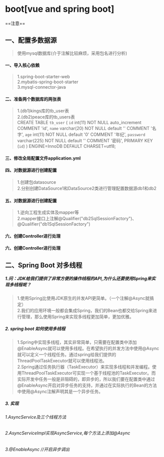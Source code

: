 # boot[vue and spring boot]
==注意==

## 一、配置多数据源

>使用mysql数据库(介于注解比较麻烦，采用包名进行分析)<br>
#### 一、导入核心依赖<br>
>1.spring-boot-starter-web<br>
>2.mybatis-spring-boot-starter<br>
>3.mysql-connector-java<br>
#### 二、准备两个数据库的两张表<br>
>1.(db1)kings库的tb_user表<br>
>2.(db2)peace库的tb_users表<br>
CREATE TABLE `tb_user` (
  `id` int(11) NOT NULL auto_increment COMMENT 'id',
  `name` varchar(20) NOT NULL default '' COMMENT '名字',
  `age` int(11) NOT NULL default '0' COMMENT '年纪',
  `password` varchar(225) NOT NULL default '' COMMENT '密码',
  PRIMARY KEY  (`id`)
) ENGINE=InnoDB DEFAULT CHARSET=utf8;
#### 三、修改全局配置文件application.yml<br>
#### 四、对数据源进行创建配置<br>
>1.创建包datasource<br>
>2.分别创建DataSource1和DataSource2类进行管理配置数据源db1和db2<br>
#### 五、对数据源进行创建配置<br>
>1.逆向工程生成实体及mapper等<br>
>2.mapper接口上注解@Qualifier("db2SqlSessionFactory")、@Qualifier("db1SqlSessionFactory")<br>

#### 六、创建Controller进行处理<br>
#### 六、创建Controller进行处理<br>

## 二、Spring Boot 对多线程
##### 1.问：JDK给我们提供了非常方便的操作线程的API,为什么还要使用Spring来实现多线程呢？
>1.使用Spring比使用JDK原生的并发API更简单。（一个注解@Async就搞定）<br>
 2.我们的应用环境一般都会集成Spring，我们的Bean也都交给Spring来进行管理，那么使用Spring来实现多线程更加简单，更加优雅。
 ##### 2. spring boot 如何使用多线程
 >1.Spring中实现多线程，其实非常简单，只需要在配置类中添加@EnableAsync就可以使用多线程。在希望执行的并发方法中使用@Async就可以定义一个线程任务。通过spring给我们提供的ThreadPoolTaskExecutor就可以使用线程池。<br>
 2.Spring通过任务执行器（TaskExecutor）来实现多线程和并发编程。使用ThreadPoolTaskExecutor可实现一个基于线程池的TaskExecutor。而实际开发中任务一般是非阻碍的，即异步的，所以我们要在配置类中通过@EnableAsync开启对异步任务的支持，并通过在实际执行的Bean的方法中使用@Async注解声明其是一个异步任务。
 ##### 3. 实现
 ###### 1.AsyncService及三个线程方法
 ###### 2.AsyncServiceImpl实现AsyncService,每个方法上添加@Async
 ###### 3.@EnableAsync //开启异步调出
  
 